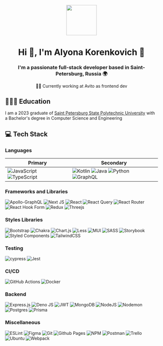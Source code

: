 <div class='banner' align='center'>
  <img src="https://media.giphy.com/media/geEe6UTMyITbPybdo1/giphy.gif" height='100px'></img>
  <h1>Hi 👋, I'm Alyona Korenkovich 🍃</h1>
  <h3>I'm a passionate full-stack developer based in Saint-Petersburg, Russia 🌍</h3>
  👨‍💻 Currently working at Avito as frontend dev
</div>

<div class='about_me'>
  <h2>👩🏼‍🎓 Education</h2>
  I am a 2023 graduate of <a href='https://www.spbstu.ru/'>Saint Petersburg State Polytechnic University</a> with a Bachelor's degree in Computer Science and Engineering
  
  <h2>💻 Tech Stack</h2>
  <h3>Languages</h3>

  | Primary | Secondary |
  | ------- | --------- |
  | ![JavaScript](https://img.shields.io/badge/javascript-%23323330.svg?style=for-the-badge&logo=javascript&logoColor=%23F7DF1E) ![TypeScript](https://img.shields.io/badge/typescript-%23007ACC.svg?style=for-the-badge&logo=typescript&logoColor=white) | ![Kotlin](https://img.shields.io/badge/kotlin-%237F52FF.svg?style=for-the-badge&logo=kotlin&logoColor=white) ![Java](https://img.shields.io/badge/java-%23ED8B00.svg?style=for-the-badge&logo=openjdk&logoColor=white) ![Python](https://img.shields.io/badge/python-3670A0?style=for-the-badge&logo=python&logoColor=ffdd54) ![GraphQL](https://img.shields.io/badge/-GraphQL-E10098?style=for-the-badge&logo=graphql&logoColor=white) |

  <h3>Frameworks and Libraries</h3>
  
  ![Apollo-GraphQL](https://img.shields.io/badge/-ApolloGraphQL-311C87?style=for-the-badge&logo=apollo-graphql)
  ![Next JS](https://img.shields.io/badge/Next-black?style=for-the-badge&logo=next.js&logoColor=white)
  ![React](https://img.shields.io/badge/react-%2320232a.svg?style=for-the-badge&logo=react&logoColor=%2361DAFB)
  ![React Query](https://img.shields.io/badge/-React%20Query-FF4154?style=for-the-badge&logo=react%20query&logoColor=white)
  ![React Router](https://img.shields.io/badge/React_Router-CA4245?style=for-the-badge&logo=react-router&logoColor=white)
  ![React Hook Form](https://img.shields.io/badge/React%20Hook%20Form-%23EC5990.svg?style=for-the-badge&logo=reacthookform&logoColor=white)
  ![Redux](https://img.shields.io/badge/redux-%23593d88.svg?style=for-the-badge&logo=redux&logoColor=white)
  ![Threejs](https://img.shields.io/badge/threejs-black?style=for-the-badge&logo=three.js&logoColor=white)
  
  <h3>Styles Libraries</h3>
  
  ![Bootstrap](https://img.shields.io/badge/bootstrap-%238511FA.svg?style=for-the-badge&logo=bootstrap&logoColor=white)
  ![Chakra](https://img.shields.io/badge/chakra-%234ED1C5.svg?style=for-the-badge&logo=chakraui&logoColor=white)
  ![Chart.js](https://img.shields.io/badge/chart.js-F5788D.svg?style=for-the-badge&logo=chart.js&logoColor=white)
  ![Less](https://img.shields.io/badge/less-2B4C80?style=for-the-badge&logo=less&logoColor=white)
  ![MUI](https://img.shields.io/badge/MUI-%230081CB.svg?style=for-the-badge&logo=mui&logoColor=white)
  ![SASS](https://img.shields.io/badge/SASS-hotpink.svg?style=for-the-badge&logo=SASS&logoColor=white)
  ![Storybook](https://img.shields.io/badge/-Storybook-FF4785?style=for-the-badge&logo=storybook&logoColor=white)
  ![Styled Components](https://img.shields.io/badge/styled--components-DB7093?style=for-the-badge&logo=styled-components&logoColor=white)
  ![TailwindCSS](https://img.shields.io/badge/tailwindcss-%2338B2AC.svg?style=for-the-badge&logo=tailwind-css&logoColor=white)

  <h3>Testing</h3>

  ![cypress](https://img.shields.io/badge/-cypress-%23E5E5E5?style=for-the-badge&logo=cypress&logoColor=058a5e)
  ![Jest](https://img.shields.io/badge/-jest-%23C21325?style=for-the-badge&logo=jest&logoColor=white)
  
  <h3>CI/CD</h3>
  
  ![GitHub Actions](https://img.shields.io/badge/github%20actions-%232671E5.svg?style=for-the-badge&logo=githubactions&logoColor=white)
  ![Docker](https://img.shields.io/badge/docker-%230db7ed.svg?style=for-the-badge&logo=docker&logoColor=white)

  <h3>Backend</h3>
  
  ![Express.js](https://img.shields.io/badge/express.js-%23404d59.svg?style=for-the-badge&logo=express&logoColor=%2361DAFB)
  ![Deno JS](https://img.shields.io/badge/deno%20js-000000?style=for-the-badge&logo=deno&logoColor=white)
  ![JWT](https://img.shields.io/badge/JWT-black?style=for-the-badge&logo=JSON%20web%20tokens)
  ![MongoDB](https://img.shields.io/badge/MongoDB-%234ea94b.svg?style=for-the-badge&logo=mongodb&logoColor=white)
  ![NodeJS](https://img.shields.io/badge/node.js-6DA55F?style=for-the-badge&logo=node.js&logoColor=white)
  ![Nodemon](https://img.shields.io/badge/NODEMON-%23323330.svg?style=for-the-badge&logo=nodemon&logoColor=%BBDEAD)
  ![Postgres](https://img.shields.io/badge/postgres-%23316192.svg?style=for-the-badge&logo=postgresql&logoColor=white)
  ![Prisma](https://img.shields.io/badge/Prisma-3982CE?style=for-the-badge&logo=Prisma&logoColor=white)

  <h3>Miscellaneous</h3>

  ![ESLint](https://img.shields.io/badge/ESLint-4B3263?style=for-the-badge&logo=eslint&logoColor=white)
  ![Figma](https://img.shields.io/badge/figma-%23F24E1E.svg?style=for-the-badge&logo=figma&logoColor=white)
  ![Git](https://img.shields.io/badge/git-%23F05033.svg?style=for-the-badge&logo=git&logoColor=white)
  ![Github Pages](https://img.shields.io/badge/github%20pages-121013?style=for-the-badge&logo=github&logoColor=white)
  ![NPM](https://img.shields.io/badge/NPM-%23CB3837.svg?style=for-the-badge&logo=npm&logoColor=white)
  ![Postman](https://img.shields.io/badge/Postman-FF6C37?style=for-the-badge&logo=postman&logoColor=white)
  ![Trello](https://img.shields.io/badge/Trello-%23026AA7.svg?style=for-the-badge&logo=Trello&logoColor=white)
  ![Ubuntu](https://img.shields.io/badge/Ubuntu-E95420?style=for-the-badge&logo=ubuntu&logoColor=white)
  ![Webpack](https://img.shields.io/badge/webpack-%238DD6F9.svg?style=for-the-badge&logo=webpack&logoColor=black)  
</div>
